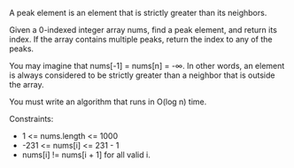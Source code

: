 A peak element is an element that is strictly greater than its neighbors.

Given a 0-indexed integer array nums, find a peak element, and return its index. If the array contains multiple peaks, return the index to any of the peaks.

You may imagine that nums[-1] = nums[n] = -∞. In other words, an element is always considered to be strictly greater than a neighbor that is outside the array.

You must write an algorithm that runs in O(log n) time.

Constraints:

- 1 <= nums.length <= 1000
- -231 <= nums[i] <= 231 - 1
- nums[i] != nums[i + 1] for all valid i.
